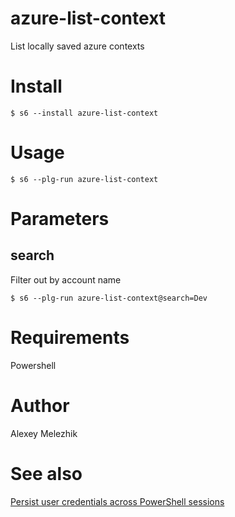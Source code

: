 # azure-list-context

List locally saved azure contexts

# Install

    $ s6 --install azure-list-context

# Usage

    $ s6 --plg-run azure-list-context

# Parameters

## search

Filter out by account name

    $ s6 --plg-run azure-list-context@search=Dev

# Requirements

Powershell

# Author

Alexey Melezhik

# See also 

[Persist user credentials across PowerShell sessions](https://docs.microsoft.com/en-us/powershell/azure/context-persistence?view=azurermps-6.12.0)
